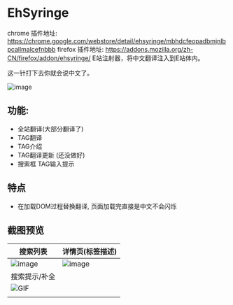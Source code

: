 # EhSyringe
chrome 插件地址: https://chrome.google.com/webstore/detail/ehsyringe/mbhdcfeopadbmjnlbpcallmalcefnbbb
firefox 插件地址: https://addons.mozilla.org/zh-CN/firefox/addon/ehsyringe/
E站注射器，将中文翻译注入到E站体内。

这一针打下去你就会说中文了。

![image](https://user-images.githubusercontent.com/5716100/62419351-be9d7400-b6b0-11e9-86d3-680436973176.png)



## 功能:
* 全站翻译(大部分翻译了)
* TAG翻译
* TAG介绍
* TAG翻译更新 (还没做好)
* 搜索框 TAG输入提示


## 特点
* 在加载DOM过程替换翻译, 页面加载完直接是中文不会闪烁


## 截图预览

| 搜索列表 | 详情页(标签描述) |
| --- | --- |
| ![image](https://user-images.githubusercontent.com/5716100/62420218-3c697b80-b6c1-11e9-884e-5aa22bc60619.png) | ![image](https://user-images.githubusercontent.com/5716100/62420220-43908980-b6c1-11e9-89f5-7b78e38cbf35.png) |
| 搜索提示/补全 |   |
| ![GIF](https://user-images.githubusercontent.com/5716100/60812493-310b5900-a1c4-11e9-85f7-1d4212765156.gif)
 |  |
